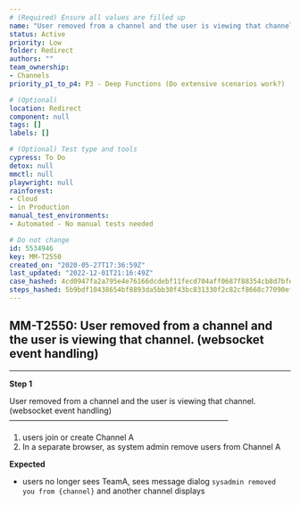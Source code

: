 ```yaml
---
# (Required) Ensure all values are filled up
name: "User removed from a channel and the user is viewing that channel. (websocket event handling)"
status: Active
priority: Low
folder: Redirect
authors: ""
team_ownership: 
- Channels
priority_p1_to_p4: P3 - Deep Functions (Do extensive scenarios work?)

# (Optional)
location: Redirect
component: null
tags: []
labels: []

# (Optional) Test type and tools
cypress: To Do
detox: null
mmctl: null
playwright: null
rainforest: 
- Cloud
- in Production
manual_test_environments: 
- Automated - No manual tests needed

# Do not change
id: 5534946
key: MM-T2550
created_on: "2020-05-27T17:36:59Z"
last_updated: "2022-12-01T21:16:49Z"
case_hashed: 4cd0947fa2a795e4e76166dcdebf11fecd704aff0687f88354cb8d7bfe37ccc31998c4c719acf9372eb1cc5ddb23e032
steps_hashed: 5b9bdf10438654bf8893da5bb30f43bc831330f2c82cf8668c77090ef5c708b746102153bac521880b60ca588f6a675f
---
```


<!-- (Auto-generated) Based on frontmatter's "key" and "name" -->

## MM-T2550: User removed from a channel and the user is viewing that channel. (websocket event handling)

---

**Step 1**

User removed from a channel and the user is viewing that channel. (websocket event handling)\
————————————————————————————

1. users join or create Channel A
2. In a separate browser, as system admin remove users from Channel A

**Expected**

- users no longer sees TeamA, sees message dialog `sysadmin removed you from {channel}` and another channel displays
